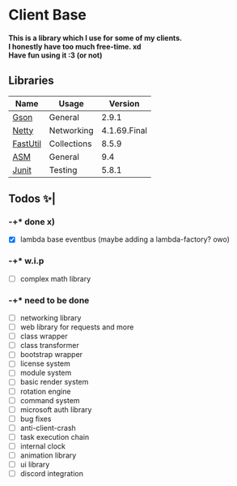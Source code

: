 # Client Base

#### This is a library which I use for some of my clients.<br>I honestly have too much free-time. xd<br>Have fun using it :3 (or not)

## Libraries

| Name                                     | Usage       |   Version      |
|------------------------------------------|-------------|----------------|
| [Gson](https://google.com)               | General     |   2.9.1        |
| [Netty](https://netty.io/)               | Networking  |   4.1.69.Final |
| [FastUtil](https://fastutil.di.unimi.it) | Collections |   8.5.9        |
| [ASM](https://asm.ow2.io/)               | General     |   9.4          |
| [Junit](https://junit.org)               | Testing     |   5.8.1        |

## Todos ✨|

### -+* done x)

- [x] lambda base eventbus (maybe adding a lambda-factory? owo)

### -+* w.i.p

- [ ] complex math library

### -+* need to be done

- [ ] networking library
- [ ] web library for requests and more
- [ ] class wrapper
- [ ] class transformer
- [ ] bootstrap wrapper
- [ ] license system
- [ ] module system
- [ ] basic render system
- [ ] rotation engine
- [ ] command system
- [ ] microsoft auth library
- [ ] bug fixes
- [ ] anti-client-crash
- [ ] task execution chain
- [ ] internal clock
- [ ] animation library
- [ ] ui library
- [ ] discord integration

